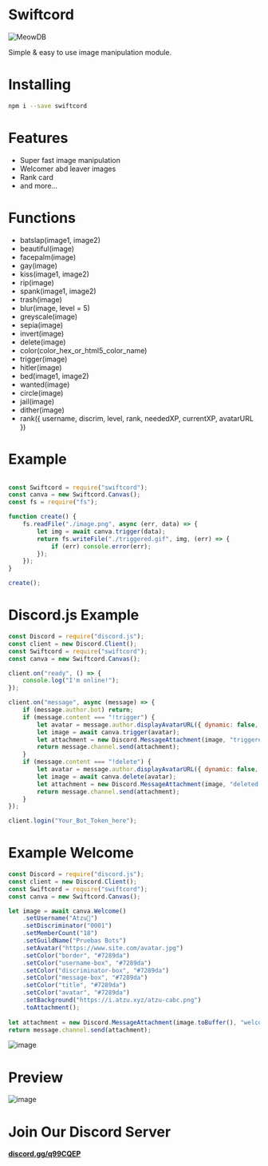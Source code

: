 # Swiftcord
![MeowDB](https://i.imgur.com/1Tq6KDb.png)

Simple & easy to use image manipulation module.

# Installing

```bash
npm i --save swiftcord
```

# Features
- Super fast image manipulation
- Welcomer abd leaver images
- Rank card
- and more...

# Functions
- batslap(image1, image2)
- beautiful(image)
- facepalm(image)
- gay(image)
- kiss(image1, image2)
- rip(image)
- spank(image1, image2)
- trash(image)
- blur(image, level = 5)
- greyscale(image)
- sepia(image)
- invert(image)
- delete(image)
- color(color_hex_or_html5_color_name)
- trigger(image)
- hitler(image)
- bed(image1, image2)
- wanted(image)
- circle(image)
- jail(image)
- dither(image)
- rank({ username, discrim, level, rank, neededXP, currentXP, avatarURL })

# Example

```js

const Swiftcord = require("swiftcord");
const canva = new Swiftcord.Canvas();
const fs = require("fs");

function create() {
    fs.readFile("./image.png", async (err, data) => {
        let img = await canva.trigger(data);
        return fs.writeFile("./triggered.gif", img, (err) => {
            if (err) console.error(err);
        });
    });
}

create();

```

# Discord.js Example

```js
const Discord = require("discord.js");
const client = new Discord.Client();
const Swiftcord = require("swiftcord");
const canva = new Swiftcord.Canvas();

client.on("ready", () => {
    console.log("I'm online!");
});

client.on("message", async (message) => {
    if (message.author.bot) return;
    if (message.content === "!trigger") {
        let avatar = message.author.displayAvatarURL({ dynamic: false, format: 'png' });
        let image = await canva.trigger(avatar);
        let attachment = new Discord.MessageAttachment(image, "triggered.gif");
        return message.channel.send(attachment);
    }
    if (message.content === "!delete") {
        let avatar = message.author.displayAvatarURL({ dynamic: false, format: 'png' });
        let image = await canva.delete(avatar);
        let attachment = new Discord.MessageAttachment(image, "deleted.png");
        return message.channel.send(attachment);
    }
});

client.login("Your_Bot_Token_here");

```
# Example Welcome

```js
const Discord = require("discord.js");
const client = new Discord.Client();
const Swiftcord = require("swiftcord");
const canva = new Swiftcord.Canvas();

let image = await canva.Welcome()
    .setUsername("Atzu🥀")
    .setDiscriminator("0001")
    .setMemberCount("18")
    .setGuildName("Pruebas Bots")
    .setAvatar("https://www.site.com/avatar.jpg")
    .setColor("border", "#7289da")
    .setColor("username-box", "#7289da")
    .setColor("discriminator-box", "#7289da")
    .setColor("message-box", "#7289da")
    .setColor("title", "#7289da")
    .setColor("avatar", "#7289da")
    .setBackground("https://i.atzu.xyz/atzu-cabc.png")
    .toAttachment();
      
let attachment = new Discord.MessageAttachment(image.toBuffer(), "welcome.png");
return message.channel.send(attachment);
```
![image](https://i.atzu.xyz/atzu-caba.png)

# Preview
![image](https://i.atzu.xyz/atzu-ddad.png)

# Join Our Discord Server
**[discord.gg/q99CQEP](https://discord.gg/q99CQEP)**
